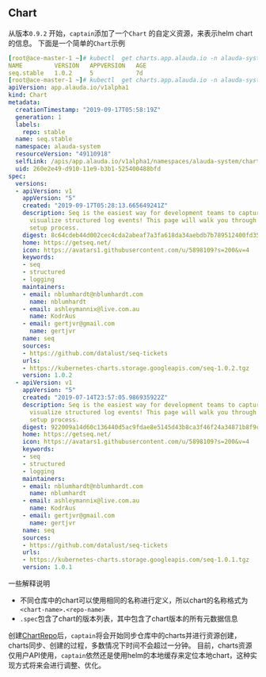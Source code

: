 ## Chart

从版本`0.9.2` 开始，`captain`添加了一个`Chart` 的自定义资源，来表示helm chart的信息。 下面是一个简单的`Chart`示例

```yaml
[root@ace-master-1 ~]# kubectl  get charts.app.alauda.io -n alauda-system seq.stable
NAME         VERSION   APPVERSION   AGE
seq.stable   1.0.2     5            7d
[root@ace-master-1 ~]# kubectl  get charts.app.alauda.io -n alauda-system seq.stable -o yaml
apiVersion: app.alauda.io/v1alpha1
kind: Chart
metadata:
  creationTimestamp: "2019-09-17T05:58:19Z"
  generation: 1
  labels:
    repo: stable
  name: seq.stable
  namespace: alauda-system
  resourceVersion: "49110918"
  selfLink: /apis/app.alauda.io/v1alpha1/namespaces/alauda-system/charts/seq.stable
  uid: 260e2e49-d910-11e9-b3b1-525400488bfd
spec:
  versions:
  - apiVersion: v1
    appVersion: "5"
    created: "2019-09-17T05:28:13.665649241Z"
    description: Seq is the easiest way for development teams to capture, search and
      visualize structured log events! This page will walk you through the very quick
      setup process.
    digest: 8c64cdeb44d002cec4cda2abeaf7a3fa618da34aebdb7b789512400fd3543b82
    home: https://getseq.net/
    icon: https://avatars1.githubusercontent.com/u/5898109?s=200&v=4
    keywords:
    - seq
    - structured
    - logging
    maintainers:
    - email: nblumhardt@nblumhardt.com
      name: nblumhardt
    - email: ashleymannix@live.com.au
      name: KodrAus
    - email: gertjvr@gmail.com
      name: gertjvr
    name: seq
    sources:
    - https://github.com/datalust/seq-tickets
    urls:
    - https://kubernetes-charts.storage.googleapis.com/seq-1.0.2.tgz
    version: 1.0.2
  - apiVersion: v1
    appVersion: "5"
    created: "2019-07-14T23:57:05.986935922Z"
    description: Seq is the easiest way for development teams to capture, search and
      visualize structured log events! This page will walk you through the very quick
      setup process.
    digest: 922009a14d60c136440d5ac9fdae8e5145d43b8ca3f46f24a34871b8f9cba875
    home: https://getseq.net/
    icon: https://avatars1.githubusercontent.com/u/5898109?s=200&v=4
    keywords:
    - seq
    - structured
    - logging
    maintainers:
    - email: nblumhardt@nblumhardt.com
      name: nblumhardt
    - email: ashleymannix@live.com.au
      name: KodrAus
    - email: gertjvr@gmail.com
      name: gertjvr
    name: seq
    sources:
    - https://github.com/datalust/seq-tickets
    urls:
    - https://kubernetes-charts.storage.googleapis.com/seq-1.0.1.tgz
    version: 1.0.1
```
一些解释说明

* 不同仓库中的chart可以使用相同的名称进行定义，所以chart的名称格式为`<chart-name>.<repo-name>`
* `.spec`包含了chart的版本列表，其中包含了chart版本的所有元数据信息

创建[ChartRepo](https://github.com/alauda/captain/blob/master/docs/en/crds/chartrepo.md)后，`captain`将会开始同步仓库中的charts并进行资源创建，charts同步、创建的过程，多数情况下时间不会超过一分钟。
目前，charts资源仅用户API使用，`captain`依然还是使用helm的本地缓存来定位本地chart，这种实现方式将来会进行调整、优化。